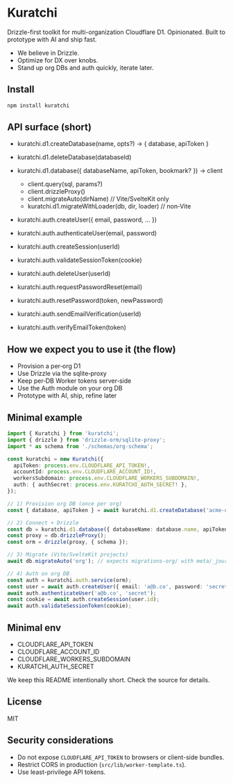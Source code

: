 # Kuratchi

Drizzle-first toolkit for multi-organization Cloudflare D1. Opinionated. Built to prototype with AI and ship fast.

- We believe in Drizzle.
- Optimize for DX over knobs.
- Stand up org DBs and auth quickly, iterate later.

## Install

```sh
npm install kuratchi
```

## API surface (short)

- kuratchi.d1.createDatabase(name, opts?) → { database, apiToken }
- kuratchi.d1.deleteDatabase(databaseId)
- kuratchi.d1.database({ databaseName, apiToken, bookmark? }) → client
  - client.query(sql, params?)
  - client.drizzleProxy()
  - client.migrateAuto(dirName)  // Vite/SvelteKit only
  - kuratchi.d1.migrateWithLoader(db, dir, loader) // non‑Vite

- kuratchi.auth.createUser({ email, password, ... })
- kuratchi.auth.authenticateUser(email, password)
- kuratchi.auth.createSession(userId)
- kuratchi.auth.validateSessionToken(cookie)
- kuratchi.auth.deleteUser(userId)
- kuratchi.auth.requestPasswordReset(email)
- kuratchi.auth.resetPassword(token, newPassword)
- kuratchi.auth.sendEmailVerification(userId)
- kuratchi.auth.verifyEmailToken(token)

## How we expect you to use it (the flow)

- Provision a per‑org D1
- Use Drizzle via the sqlite‑proxy
- Keep per‑DB Worker tokens server‑side
- Use the Auth module on your org DB
- Prototype with AI, ship, refine later

## Minimal example

```ts
import { Kuratchi } from 'kuratchi';
import { drizzle } from 'drizzle-orm/sqlite-proxy';
import * as schema from './schemas/org-schema';

const kuratchi = new Kuratchi({
  apiToken: process.env.CLOUDFLARE_API_TOKEN!,
  accountId: process.env.CLOUDFLARE_ACCOUNT_ID!,
  workersSubdomain: process.env.CLOUDFLARE_WORKERS_SUBDOMAIN!,
  auth: { authSecret: process.env.KURATCHI_AUTH_SECRET! },
});

// 1) Provision org DB (once per org)
const { database, apiToken } = await kuratchi.d1.createDatabase('acme-org');

// 2) Connect + Drizzle
const db = kuratchi.d1.database({ databaseName: database.name, apiToken });
const proxy = db.drizzleProxy();
const orm = drizzle(proxy, { schema });

// 3) Migrate (Vite/SvelteKit projects)
await db.migrateAuto('org'); // expects migrations-org/ with meta/_journal.json

// 4) Auth on org DB
const auth = kuratchi.auth.service(orm);
const user = await auth.createUser({ email: 'a@b.co', password: 'secret' });
await auth.authenticateUser('a@b.co', 'secret');
const cookie = await auth.createSession(user.id);
await auth.validateSessionToken(cookie);
```

## Minimal env

- CLOUDFLARE_API_TOKEN
- CLOUDFLARE_ACCOUNT_ID
- CLOUDFLARE_WORKERS_SUBDOMAIN
- KURATCHI_AUTH_SECRET

We keep this README intentionally short. Check the source for details.

## License

MIT

## Security considerations

- Do not expose `CLOUDFLARE_API_TOKEN` to browsers or client-side bundles.
- Restrict CORS in production (`src/lib/worker-template.ts`).
- Use least-privilege API tokens.
